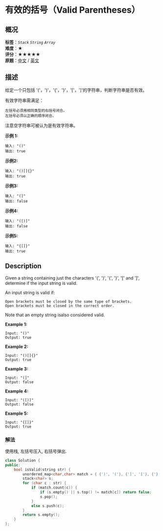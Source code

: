 # 有效的括号（Valid Parentheses）
## 概况
**标签**：*`Stack`*  *`String`*  *`Array`*<br>
**难度**：★<br>
**评分**：★★★★★<br>
**原题**：[中文](https://leetcode-cn.com/problems/valid-parentheses) / [英文](https://leetcode.com/problems/valid-parentheses)

## 描述
给定一个只包括 '('，')'，'{'，'}'，'['，']'的字符串，判断字符串是否有效。

有效字符串需满足：

	左括号必须用相同类型的右括号闭合。
	左括号必须以正确的顺序闭合。
	
注意空字符串可被认为是有效字符串。

**示例 1:**
```
输入: "()"
输出: true
```

**示例2:**
```
输入: "()[]{}"
输出: true
```

**示例3:**
```
输入: "(]"
输出: false
```

**示例4:**
```
输入: "([)]"
输出: false
```

**示例5:**
```
输入: "{[]}"
输出: true
```

## Description
Given a string containing just the characters '(', ')', '{', '}', '[' and ']', determine if the input string is valid.

An input string is valid if:

	Open brackets must be closed by the same type of brackets.
	Open brackets must be closed in the correct order.
	
Note that an empty string isalso considered valid.

**Example 1:**
```
Input: "()"
Output: true
```

**Example 2:**
```
Input: "()[]{}"
Output: true
```

**Example 3:**
```
Input: "(]"
Output: false
```

**Example 4:**
```
Input: "([)]"
Output: false
```

**Example 5:**
```
Input: "{[]}"
Output: true
```

### 解法
使用栈, 左括号压入, 右括号弹出.
```c++
class Solution {
public:
    bool isValid(string str) {
        unordered_map<char,char> match = { {')', '('}, {']', '['}, {'}', '{'} };
        stack<char> s;
        for (char c : str) {
            if (match.count(c)) {
                if (s.empty() || s.top() != match[c]) return false;
                s.pop();
            }
            else s.push(c);
        }
        return s.empty();
    }
};
```